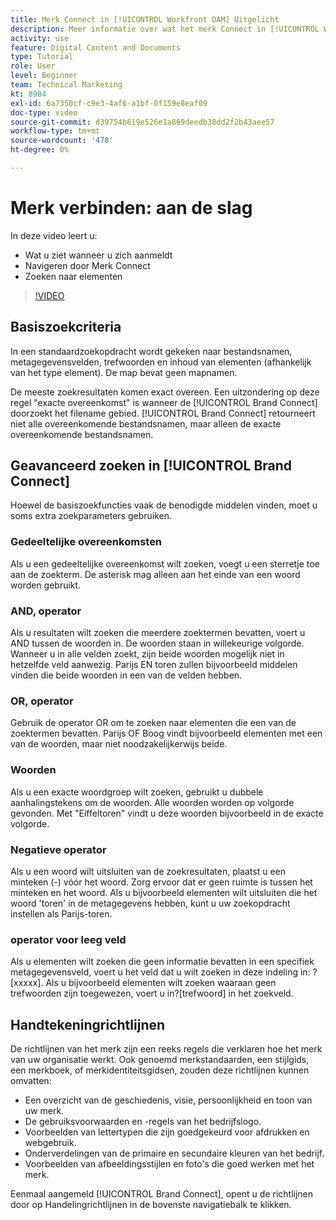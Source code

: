 ```yaml
---
title: Merk Connect in [!UICONTROL Workfront DAM] Uitgelicht
description: Meer informatie over wat het merk Connect in [!UICONTROL Workfront DAM] is en hoe te om het te navigeren.
activity: use
feature: Digital Content and Documents
type: Tutorial
role: User
level: Beginner
team: Technical Marketing
kt: 8984
exl-id: 6a7350cf-c9e3-4af6-a1bf-0f159e8eaf09
doc-type: video
source-git-commit: d39754b619e526e1a869deedb38dd2f2b43aee57
workflow-type: tm+mt
source-wordcount: '478'
ht-degree: 0%

---
```


# Merk verbinden: aan de slag

In deze video leert u:

* Wat u ziet wanneer u zich aanmeldt
* Navigeren door Merk Connect
* Zoeken naar elementen

>[!VIDEO](https://video.tv.adobe.com/v/335246/?quality=12)

## Basiszoekcriteria

In een standaardzoekopdracht wordt gekeken naar bestandsnamen, metagegevensvelden, trefwoorden en inhoud van elementen (afhankelijk van het type element). De map bevat geen mapnamen.

De meeste zoekresultaten komen exact overeen. Een uitzondering op deze regel &quot;exacte overeenkomst&quot; is wanneer de [!UICONTROL Brand Connect] doorzoekt het filename gebied. [!UICONTROL Brand Connect] retourneert niet alle overeenkomende bestandsnamen, maar alleen de exacte overeenkomende bestandsnamen.

## Geavanceerd zoeken in [!UICONTROL Brand Connect]

Hoewel de basiszoekfuncties vaak de benodigde middelen vinden, moet u soms extra zoekparameters gebruiken.

### Gedeeltelijke overeenkomsten

Als u een gedeeltelijke overeenkomst wilt zoeken, voegt u een sterretje toe aan de zoekterm. De asterisk mag alleen aan het einde van een woord worden gebruikt.

### AND, operator

Als u resultaten wilt zoeken die meerdere zoektermen bevatten, voert u AND tussen de woorden in. De woorden staan in willekeurige volgorde. Wanneer u in alle velden zoekt, zijn beide woorden mogelijk niet in hetzelfde veld aanwezig. Parijs EN toren zullen bijvoorbeeld middelen vinden die beide woorden in een van de velden hebben.

### OR, operator

Gebruik de operator OR om te zoeken naar elementen die een van de zoektermen bevatten. Parijs OF Boog vindt bijvoorbeeld elementen met een van de woorden, maar niet noodzakelijkerwijs beide.

### Woorden

Als u een exacte woordgroep wilt zoeken, gebruikt u dubbele aanhalingstekens om de woorden. Alle woorden worden op volgorde gevonden. Met &quot;Eiffeltoren&quot; vindt u deze woorden bijvoorbeeld in de exacte volgorde.

### Negatieve operator

Als u een woord wilt uitsluiten van de zoekresultaten, plaatst u een minteken (-) vóór het woord. Zorg ervoor dat er geen ruimte is tussen het minteken en het woord. Als u bijvoorbeeld elementen wilt uitsluiten die het woord &#39;toren&#39; in de metagegevens hebben, kunt u uw zoekopdracht instellen als Parijs-toren.

### operator voor leeg veld

Als u elementen wilt zoeken die geen informatie bevatten in een specifiek metagegevensveld, voert u het veld dat u wilt zoeken in deze indeling in: ?[xxxxx]. Als u bijvoorbeeld elementen wilt zoeken waaraan geen trefwoorden zijn toegewezen, voert u in?[trefwoord] in het zoekveld.

## Handtekeningrichtlijnen

De richtlijnen van het merk zijn een reeks regels die verklaren hoe het merk van uw organisatie werkt. Ook genoemd merkstandaarden, een stijlgids, een merkboek, of merkidentiteitsgidsen, zouden deze richtlijnen kunnen omvatten:

* Een overzicht van de geschiedenis, visie, persoonlijkheid en toon van uw merk.
* De gebruiksvoorwaarden en -regels van het bedrijfslogo.
* Voorbeelden van lettertypen die zijn goedgekeurd voor afdrukken en webgebruik.
* Onderverdelingen van de primaire en secundaire kleuren van het bedrijf.
* Voorbeelden van afbeeldingsstijlen en foto&#39;s die goed werken met het merk.

Eenmaal aangemeld [!UICONTROL Brand Connect], opent u de richtlijnen door op Handelingrichtlijnen in de bovenste navigatiebalk te klikken.
